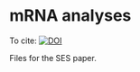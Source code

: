 # mRNA analyses

To cite: [![DOI](https://zenodo.org/badge/278040078.svg)](https://zenodo.org/badge/latestdoi/278040078)


Files for the SES paper.
 
